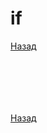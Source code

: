# if

[Назад][back]

```go

```

```go

```

```go

```

```go

```

```go

```

```go

```

[Назад][back]

[back]: <https://teratron.github.io/cheatsheet/go/> "Назад к оглавлению"

